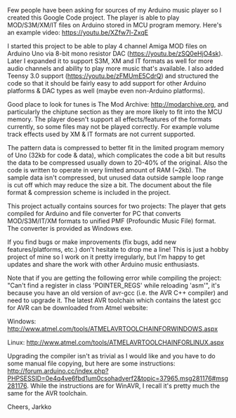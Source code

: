 Few people have been asking for sources of my Arduino music player so I created this Google Code project. The player is able to play MOD/S3M/XM/IT files on Arduino stored in MCU program memory. Here's an example video: https://youtu.be/XZfw7l-ZxqE

I started this project to be able to play 4 channel Amiga MOD files on Arduino Uno via 8-bit mono resistor DAC (https://youtu.be/zSQ0eHjO4sk). Later I expanded it to support S3M, XM and IT formats as well for more audio channels and ability to play more music that's available. I also added Teensy 3.0 support (https://youtu.be/zFMUmE5CdrQ) and structured the code so that it should be fairly easy to add support for other Arduino platforms & DAC types as well (maybe even non-Arduino platforms).

Good place to look for tunes is The Mod Archive: http://modarchive.org, and particularly the chiptune section as they are more likely to fit into the MCU memory. The player doesn't support all effects/features of the formats currently, so some files may not be played correctly. For example volume track effects used by XM & IT formats are not current supported.

The pattern data is compressed to better fit in the limited program memory of Uno (32kb for code & data), which complicates the code a bit but results the data to be compressed usually down to 20-40% of the original. Also the code is written to operate in very limited amount of RAM (~2kb). The sample data isn't compressed, but unused data outside sample loop range is cut off which may reduce the size a bit. The document about the file format & compression scheme is included in the project.

This project actually contains sources for two projects: The player that gets compiled for Arduino and file converter for PC that converts MOD/S3M/IT/XM formats to unified PMF (Profoundic Music File) format. The converter is provided as Windows exe.

If you find bugs or make improvements (fix bugs, add new features/platforms, etc.) don't hesitate to drop me a line! This is just a hobby project of mine so I work on it pretty irregularly, but I'm happy to get updates and share the work with other Arduino music enthusiasts.

Note that if you are getting the following error while compiling the project: "Can't find a register in class 'POINTER_REGS' while reloading 'asm'", it's because you have an old version of avr-gcc (i.e. the AVR C++ compiler) and need to upgrade it. The latest AVR toolchain which contains the latest gcc for AVR can be downloaded from Atmel website:

Windows: http://www.atmel.com/tools/ATMELAVRTOOLCHAINFORWINDOWS.aspx

Linux: http://www.atmel.com/tools/ATMELAVRTOOLCHAINFORLINUX.aspx

Upgrading the compiler isn't as trivial as I would like and you have to do some manual file copying, but here are some instructions: http://forum.arduino.cc/index.php?PHPSESSID=0e4q4ve6fbd1um0csohadverf2&topic=37965.msg281176#msg281176. While the instructions are for WinAVR, I recall it's pretty much the same for the AVR toolchain.

Cheers, Jarkko
